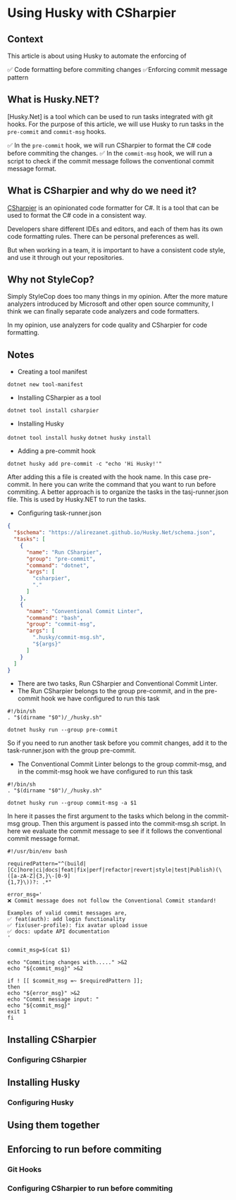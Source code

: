 ﻿# Using Husky with CSharpier

## Context
This article is about using Husky to automate the enforcing of

:white_check_mark: Code formatting before commiting changes
:white_check_mark:Enforcing commit message pattern

## What is Husky.NET?

[Husky.Net] is a tool which can be used to run tasks integrated with git hooks.
For the purpose of this article, we will use Husky to run tasks in the `pre-commit` and `commit-msg` hooks.

:white_check_mark: In the `pre-commit` hook, we will run CSharpier to format the C# code before commiting the changes.
:white_check_mark: In the `commit-msg` hook, we will run a script to check if the commit message follows the conventional 
commit message format.

## What is CSharpier and why do we need it?

[CSharpier](https://csharpier.com/docs/About) is an opinionated code formatter for C#.
It is a tool that can be used to format the C# code in a consistent way.

Developers share different IDEs and editors, and each of them has its own code formatting rules.
There can be personal preferences as well.

But when working in a team, it is important to have a consistent code style, and use it through out
your repositories.

## Why not StyleCop?
Simply StyleCop does too many things in my opinion.
After the more mature analyzers introduced by Microsoft and other open source community, I think 
we can finally separate code analyzers and code formatters.

In my opinion, use analyzers for code quality and CSharpier for code formatting.




## Notes

* Creating a tool manifest

`dotnet new tool-manifest`

* Installing CSharpier as a tool

`dotnet tool install csharpier`

* Installing Husky

`dotnet tool install husky`
`dotnet husky install`

* Adding a pre-commit hook

`dotnet husky add pre-commit -c "echo 'Hi Husky!'"`

After adding this a file is created with the hook name. In this case pre-commit.
In here you can write the command that you want to run before commiting.
A better approach is to organize the tasks in the tasj-runner.json file.
This is used by Husky.NET to run the tasks.

* Configuring task-runner.json

```json
{
  "$schema": "https://alirezanet.github.io/Husky.Net/schema.json",
  "tasks": [
    {
      "name": "Run CSharpier",
      "group": "pre-commit",
      "command": "dotnet",
      "args": [
        "csharpier",
        "."
      ]
    },
    {
      "name": "Conventional Commit Linter",
      "command": "bash",
      "group": "commit-msg",
      "args": [
        ".husky/commit-msg.sh",
        "${args}"
      ]
    }
  ]
}
```

* There are two tasks, Run CSharpier and Conventional Commit Linter.
* The Run CSharpier belongs to the group pre-commit, and in the pre-commit hook we have configured to run this task

```shell
#!/bin/sh
. "$(dirname "$0")/_/husky.sh"

dotnet husky run --group pre-commit
```

So if you need to run another task before you commit changes, add it to the task-runner.json
with the group pre-commit.

* The Conventional Commit Linter belongs to the group commit-msg, and in the commit-msg hook we have configured to run
  this task

```shell
#!/bin/sh
. "$(dirname "$0")/_/husky.sh"

dotnet husky run --group commit-msg -a $1
```

In here it passes the first argument to the tasks which belong in the commit-msg group.
Then this argument is passed into the commit-msg.sh script.
In here we evaluate the commit message to see if it follows the conventional commit message format.

```shell
#!/usr/bin/env bash

requiredPattern="^(build|[Cc]hore|ci|docs|feat|fix|perf|refactor|revert|style|test|Publish)(\([a-zA-Z]{3,}\-[0-9]
{1,7}\))?: .*"

error_msg='
❌ Commit message does not follow the Conventional Commit standard!

Examples of valid commit messages are,
✅ feat(auth): add login functionality
✅ fix(user-profile): fix avatar upload issue
✅ docs: update API documentation
'

commit_msg=$(cat $1)

echo "Commiting changes with....." >&2
echo "${commit_msg}" >&2

if ! [[ $commit_msg =~ $requiredPattern ]];
then
echo "${error_msg}" >&2
echo "Commit message input: "
echo "${commit_msg}"
exit 1
fi
```

## Installing CSharpier

### Configuring CSharpier

## Installing Husky

### Configuring Husky

## Using them together

## Enforcing to run before commiting

### Git Hooks

### Configuring CSharpier to run before commiting

